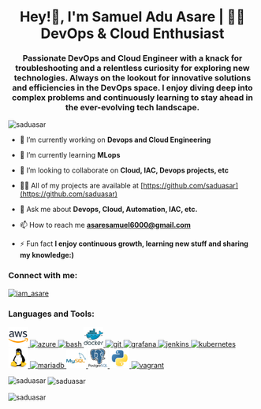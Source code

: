 <h1 align="center">Hey!👋, I'm Samuel Adu Asare | 👨‍💻 DevOps & Cloud Enthusiast</h1>
<h3 align="center"> Passionate DevOps and Cloud Engineer with a knack for troubleshooting and a relentless curiosity for exploring new technologies. Always on the lookout for innovative solutions and efficiencies in the DevOps space. I enjoy diving deep into complex problems and continuously learning to stay ahead in the ever-evolving tech landscape.</h3>

<p align="left"> <img src="https://komarev.com/ghpvc/?username=saduasar&label=Profile%20views&color=0e75b6&style=flat" alt="saduasar" /> </p>

- 🔭 I’m currently working on **Devops and Cloud Engineering**

- 🌱 I’m currently learning **MLops**

- 👯 I’m looking to collaborate on **Cloud, IAC, Devops projects, etc**

- 👨‍💻 All of my projects are available at [https://github.com/saduasar](https://github.com/saduasar)

- 💬 Ask me about **Devops, Cloud, Automation, IAC, etc.**

- 📫 How to reach me **asaresamuel6000@gmail.com**

- ⚡ Fun fact **I enjoy continuous growth, learning new stuff and sharing my knowledge:)**

<h3 align="left">Connect with me:</h3>
<p align="left">
<a href="https://instagram.com/iam_asare" target="blank"><img align="center" src="https://raw.githubusercontent.com/rahuldkjain/github-profile-readme-generator/master/src/images/icons/Social/instagram.svg" alt="iam_asare" height="30" width="40" /></a>
</p>

<h3 align="left">Languages and Tools:</h3>
<p align="left"> <a href="https://aws.amazon.com" target="_blank" rel="noreferrer"> <img src="https://raw.githubusercontent.com/devicons/devicon/master/icons/amazonwebservices/amazonwebservices-original-wordmark.svg" alt="aws" width="40" height="40"/> </a> <a href="https://azure.microsoft.com/en-in/" target="_blank" rel="noreferrer"> <img src="https://www.vectorlogo.zone/logos/microsoft_azure/microsoft_azure-icon.svg" alt="azure" width="40" height="40"/> </a> <a href="https://www.gnu.org/software/bash/" target="_blank" rel="noreferrer"> <img src="https://www.vectorlogo.zone/logos/gnu_bash/gnu_bash-icon.svg" alt="bash" width="40" height="40"/> </a> <a href="https://www.docker.com/" target="_blank" rel="noreferrer"> <img src="https://raw.githubusercontent.com/devicons/devicon/master/icons/docker/docker-original-wordmark.svg" alt="docker" width="40" height="40"/> </a> <a href="https://git-scm.com/" target="_blank" rel="noreferrer"> <img src="https://www.vectorlogo.zone/logos/git-scm/git-scm-icon.svg" alt="git" width="40" height="40"/> </a> <a href="https://grafana.com" target="_blank" rel="noreferrer"> <img src="https://www.vectorlogo.zone/logos/grafana/grafana-icon.svg" alt="grafana" width="40" height="40"/> </a> <a href="https://www.jenkins.io" target="_blank" rel="noreferrer"> <img src="https://www.vectorlogo.zone/logos/jenkins/jenkins-icon.svg" alt="jenkins" width="40" height="40"/> </a> <a href="https://kubernetes.io" target="_blank" rel="noreferrer"> <img src="https://www.vectorlogo.zone/logos/kubernetes/kubernetes-icon.svg" alt="kubernetes" width="40" height="40"/> </a> <a href="https://www.linux.org/" target="_blank" rel="noreferrer"> <img src="https://raw.githubusercontent.com/devicons/devicon/master/icons/linux/linux-original.svg" alt="linux" width="40" height="40"/> </a> <a href="https://mariadb.org/" target="_blank" rel="noreferrer"> <img src="https://www.vectorlogo.zone/logos/mariadb/mariadb-icon.svg" alt="mariadb" width="40" height="40"/> </a> <a href="https://www.mysql.com/" target="_blank" rel="noreferrer"> <img src="https://raw.githubusercontent.com/devicons/devicon/master/icons/mysql/mysql-original-wordmark.svg" alt="mysql" width="40" height="40"/> </a> <a href="https://www.postgresql.org" target="_blank" rel="noreferrer"> <img src="https://raw.githubusercontent.com/devicons/devicon/master/icons/postgresql/postgresql-original-wordmark.svg" alt="postgresql" width="40" height="40"/> </a> <a href="https://www.python.org" target="_blank" rel="noreferrer"> <img src="https://raw.githubusercontent.com/devicons/devicon/master/icons/python/python-original.svg" alt="python" width="40" height="40"/> </a> <a href="https://www.vagrantup.com/" target="_blank" rel="noreferrer"> <img src="https://www.vectorlogo.zone/logos/vagrantup/vagrantup-icon.svg" alt="vagrant" width="40" height="40"/> </a> </p>

<p><img align="left" src="https://github-readme-stats.vercel.app/api/top-langs?username=saduasar&show_icons=true&locale=en&layout=compact" alt="saduasar" /></p>

<p>&nbsp;<img align="center" src="https://github-readme-stats.vercel.app/api?username=saduasar&show_icons=true&locale=en" alt="saduasar" /></p>

<p><img align="center" src="https://github-readme-streak-stats.herokuapp.com/?user=saduasar&" alt="saduasar" /></p>
